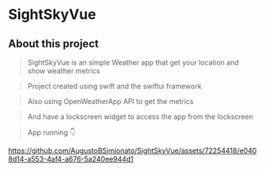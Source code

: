 # SightSkyVue

## About this project
> SightSkyVue is an simple Weather app that get your location and show weather metrics

> Project created using swift and the swiftui framework

> Also using OpenWeatherApp API to get the metrics

> And have a lockscreen widget to access the app from the lockscreen

> App running 👇

https://github.com/AugustoBSimionato/SightSkyVue/assets/72254418/e0408d14-a553-4af4-a676-5a240ee944d1
